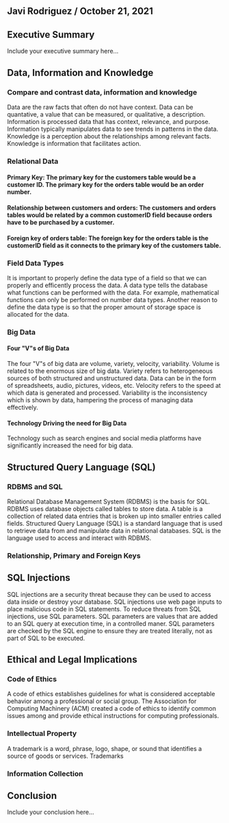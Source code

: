 ## Javi Rodriguez / October 21, 2021

## Executive Summary 
Include your executive summary here...

## Data, Information and Knowledge
### Compare and contrast data, information and knowledge
Data are the raw facts that often do not have context. Data can be quantative, a value that can be measured, or qualitative, a description. Information is processed data that has context, relevance, and purpose. Information typically manipulates data to see trends in patterns in the data. Knowledge is a perception about the relationships among relevant facts. Knowledge is information that facilitates action.

### Relational Data
#### Primary Key: The primary key for the customers table would be a customer ID. The primary key for the orders table would be an order number.
#### Relationship between customers and orders: The customers and orders tables would be related by a common customerID field because orders have to be purchased by a customer.
#### Foreign key of orders table: The foreign key for the orders table is the customerID field as it connects to the primary key of the customers table.
### Field Data Types
It is important to properly define the data type of a field so that we can properly and efficently process the data. A data type tells the database what functions can be performed with the data. For example, mathematical functions can only be performed on number data types. Another reason to define the data type is so that the proper amount of storage space is allocated for the data.

### Big Data
#### Four "V"s of Big Data
The four "V"s of big data are volume, variety, velocity, variability. Volume is related to the enormous size of big data. Variety refers to heterogeneous sources of both structured and unstructured data. Data can be in the form of spreadsheets, audio, pictures, videos, etc. Velocity refers to the speed at which data is generated and processed. Variability is the inconsistency which is shown by data, hampering the process of managing data effectively.
#### Technology Driving the need for Big Data
Technology such as search engines and social media platforms have significantly increased the need for big data.

## Structured Query Language (SQL) 
### RDBMS and SQL
Relational Database Management System (RDBMS) is the basis for SQL. RDBMS uses database objects called tables to store data. A table is a collection of related data entries that is broken up into smaller entries called fields. Structured Query Language (SQL) is a standard language that is used to retrieve data from and manipulate data in relational databases. SQL is the language used to access and interact with RDBMS.
### Relationship, Primary and Foreign Keys

## SQL Injections
SQL injections are a security threat because they can be used to access data inside or destroy your database. SQL injections use web page inputs to place malicious code in SQL statements. To reduce threats from SQL injections, use SQL parameters. SQL parameters are values that are added to an SQL query at execution time, in a controlled maner. SQL parameters are checked by the SQL engine to ensure they are treated literally, not as part of SQL to be executed.
## Ethical and Legal Implications
### Code of Ethics
A code of ethics establishes guidelines for what is considered acceptable behavior among a professional or social group. The Association for Computing Machinery (ACM) created a code of ethics to identify common issues among and provide ethical instructions for computing professionals.
### Intellectual Property
A trademark is a word, phrase, logo, shape, or sound that identifies a source of goods or services. Trademarks 
### Information Collection

## Conclusion
Include your conclusion here...
